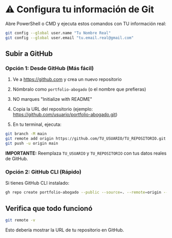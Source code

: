 # ⚠️ Configura tu información de Git

Abre PowerShell o CMD y ejecuta estos comandos con TU información real:

```bash
git config --global user.name "Tu Nombre Real"
git config --global user.email "tu.email.real@gmail.com"
```

## Subir a GitHub

### Opción 1: Desde GitHub (Más fácil)

1. Ve a https://github.com y crea un nuevo repositorio
2. Nómbralo como `portfolio-abogado` (o el nombre que prefieras)
3. NO marques "Initialize with README"
4. Copia la URL del repositorio (ejemplo: https://github.com/usuario/portfolio-abogado.git)

5. En tu terminal, ejecuta:

```bash
git branch -M main
git remote add origin https://github.com/TU_USUARIO/TU_REPOSITORIO.git
git push -u origin main
```

**IMPORTANTE:** Reemplaza `TU_USUARIO` y `TU_REPOSITORIO` con tus datos reales de GitHub.

### Opción 2: GitHub CLI (Rápido)

Si tienes GitHub CLI instalado:

```bash
gh repo create portfolio-abogado --public --source=. --remote=origin --push
```

## Verifica que todo funcionó

```bash
git remote -v
```

Esto debería mostrar la URL de tu repositorio en GitHub.

